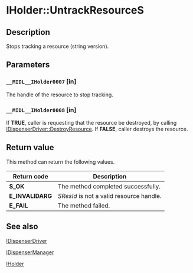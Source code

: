 # IHolder::UntrackResourceS

## Description

Stops tracking a resource (string version).

## Parameters

### `__MIDL__IHolder0007` [in]

The handle of the resource to stop tracking.

### `__MIDL__IHolder0008` [in]

If **TRUE**, caller is requesting that the resource be destroyed, by calling [IDispenserDriver::DestroyResource](https://learn.microsoft.com/windows/desktop/api/comsvcs/nf-comsvcs-idispenserdriver-destroyresource). If **FALSE**, caller destroys the resource.

## Return value

This method can return the following values.

| Return code | Description |
| --- | --- |
| **S_OK** | The method completed successfully. |
| **E_INVALIDARG** | *SResId* is not a valid resource handle. |
| **E_FAIL** | The method failed. |

## See also

[IDispenserDriver](https://learn.microsoft.com/windows/desktop/api/comsvcs/nn-comsvcs-idispenserdriver)

[IDispenserManager](https://learn.microsoft.com/windows/desktop/api/comsvcs/nn-comsvcs-idispensermanager)

[IHolder](https://learn.microsoft.com/windows/desktop/api/comsvcs/nn-comsvcs-iholder)